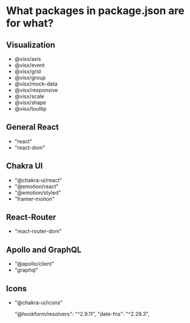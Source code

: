 # What packages in package.json are for what?

## Visualization

- @visx/axis
- @visx/event
- @visx/grid
- @visx/group
- @visx/mock-data
- @visx/responsive
- @visx/scale
- @visx/shape
- @visx/tooltip

## General React

- "react"
- "react-dom"

## Chakra UI

- "@chakra-ui/react"
- "@emotion/react"
- "@emotion/styled"
- "framer-motion"

## React-Router

- "react-router-dom"

## Apollo and GraphQL

- "@apollo/client"
- "graphql"

## Icons

- "@chakra-ui/icons"

  "@hookform/resolvers": "^2.9.11",
  "date-fns": "^2.29.3",
